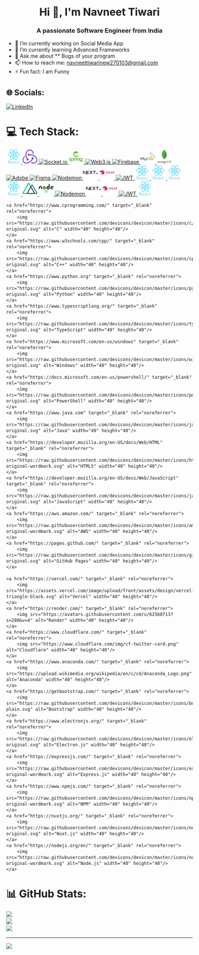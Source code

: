 <h1 align="center">Hi 👋, I'm Navneet Tiwari</h1>
<h3 align="center">A passionate Software Engineer from India</h3>

- 🔭 I’m currently working on  Social Media App 
- 🌱 I’m currently learning  Advanced Frameworks
- 💬 Ask me about ** Bugs of your program 
- 📫 How to reach me:  navneettiwarinew270103@gmail.com 
- ⚡ Fun fact:  I am Funny 

## 🌐 Socials:
[![LinkedIn](https://img.shields.io/badge/LinkedIn-%230077B5.svg?logo=linkedin&logoColor=white)](https://linkedin.com/in/https://www.linkedin.com/in/navneet-tiwari-9209a3218/) 

# 💻 Tech Stack:
<p align="left">
     <a href="https://react-hook-form.com/" target="_blank" rel="noreferrer">
        <img src="https://raw.githubusercontent.com/devicons/devicon/master/icons/react/react-original-wordmark.svg" alt="React Hook Form" width="40" height="40"/>
    </a>
    <a href="https://redux.js.org/" target="_blank" rel="noreferrer">
        <img src="https://raw.githubusercontent.com/devicons/devicon/master/icons/redux/redux-original.svg" alt="Redux" width="40" height="40"/>
    </a>
    <a href="https://socket.io/" target="_blank" rel="noreferrer">
        <img src="https://socket.io/images/logo.svg" alt="Socket.io" width="40" height="40"/>
    </a>
    <a href="https://spring.io/" target="_blank" rel="noreferrer">
        <img src="https://raw.githubusercontent.com/devicons/devicon/master/icons/spring/spring-original-wordmark.svg" alt="Spring" width="40" height="40"/>
    </a>
    <a href="https://web3js.readthedocs.io/" target="_blank" rel="noreferrer">
        <img src="https://web3js.readthedocs.io/en/v1.3.4/_static/logo.web3js.9c5d64c9.png" alt="Web3.js" width="40" height="40"/>
    </a>
    <a href="https://firebase.google.com/" target="_blank" rel="noreferrer">
        <img src="https://www.gstatic.com/devrel-devsite/prod/v471f5ce3446f4a1b0e41f6b4929153409b27eeade2d83d8f9ddcf4708c63579a/firebase/images/touchicon-180.png" alt="Firebase" width="40" height="40"/>
    </a>
    <a href="https://www.mysql.com/" target="_blank" rel="noreferrer">
        <img src="https://raw.githubusercontent.com/devicons/devicon/master/icons/mysql/mysql-original-wordmark.svg" alt="MySQL" width="40" height="40"/>
    </a>
    <a href="https://www.mongodb.com/" target="_blank" rel="noreferrer">
        <img src="https://raw.githubusercontent.com/devicons/devicon/master/icons/mongodb/mongodb-original-wordmark.svg" alt="MongoDB" width="40" height="40"/>
    </a>
    <a href="https://adobe.com/" target="_blank" rel="noreferrer">
        <img src="https://raw.githubusercontent.com/devicons/devicon/master/icons/adobe/adobe-original.svg" alt="Adobe" width="40" height="40"/>
    </a>
    <a href="https://www.figma.com/" target="_blank" rel="noreferrer">
        <img src="https://www.figma.com/favicon.ico" alt="Figma" width="40" height="40"/>
    </a>
     <a href="https://nodemon.io/" target="_blank" rel="noreferrer">
        <img src="https://raw.githubusercontent.com/devicons/devicon/master/icons/nodemon/nodemon-original-wordmark.svg" alt="Nodemon" width="40" height="40"/>
    </a>
    <a href="https://nextjs.org/" target="_blank" rel="noreferrer">
        <img src="https://raw.githubusercontent.com/devicons/devicon/master/icons/nextjs/nextjs-original-wordmark.svg" alt="Next.js" width="40" height="40"/>
    </a>
    <a href="https://nestjs.com/" target="_blank" rel="noreferrer">
        <img src="https://raw.githubusercontent.com/devicons/devicon/master/icons/nestjs/nestjs-plain-wordmark.svg" alt="NestJS" width="40" height="40"/>
    </a>
    <a href="https://jwt.io/" target="_blank" rel="noreferrer">
        <img src="https://jwt.io/img/pic_logo.svg" alt="JWT" width="40" height="40"/>
    </a>
    <a href="https://reactjs.org/" target="_blank" rel="noreferrer">
        <img src="https://raw.githubusercontent.com/devicons/devicon/master/icons/react/react-original-wordmark.svg" alt="React" width="40" height="40"/>
    </a>
    <a href="https://reactnative.dev/" target="_blank" rel="noreferrer">
        <img src="https://raw.githubusercontent.com/devicons/devicon/master/icons/react/react-original-wordmark.svg" alt="React Native" width="40" height="40"/>
    </a>
    <a href="https://react-query.tanstack.com/" target="_blank" rel="noreferrer">
        <img src="https://raw.githubusercontent.com/devicons/devicon/master/icons/react/react-original-wordmark.svg" alt="React Query" width="40" height="40"/>
    </a>
    <a href="https://reactrouter.com/" target="_blank" rel="noreferrer">
        <img src="https://raw.githubusercontent.com/devicons/devicon/master/icons/react/react-original-wordmark.svg" alt="React Router" width="40" height="40"/>
    </a>
    <a href="https://nuxtjs.org/" target="_blank" rel="noreferrer">
        <img src="https://raw.githubusercontent.com/devicons/devicon/master/icons/nuxtjs/nuxtjs-original.svg" alt="Nuxt.js" width="40" height="40"/>
    </a>
    <a href="https://nodejs.org/en/" target="_blank" rel="noreferrer">
        <img src="https://raw.githubusercontent.com/devicons/devicon/master/icons/nodejs/nodejs-original-wordmark.svg" alt="Node.js" width="40" height="40"/>
    </a>
    <a href="https://nodemon.io/" target="_blank" rel="noreferrer">
        <img src="https://raw.githubusercontent.com/devicons/devicon/master/icons/nodemon/nodemon-original-wordmark.svg" alt="Nodemon" width="40" height="40"/>
    </a>
    <a href="https://nextjs.org/" target="_blank" rel="noreferrer">
        <img src="https://raw.githubusercontent.com/devicons/devicon/master/icons/nextjs/nextjs-original-wordmark.svg" alt="Next.js" width="40" height="40"/>
    </a>
    <a href="https://nestjs.com/" target="_blank" rel="noreferrer">
        <img src="https://raw.githubusercontent.com/devicons/devicon/master/icons/nestjs/nestjs-plain-wordmark.svg" alt="NestJS" width="40" height="40"/>
    </a>
    <a href="https://jwt.io/" target="_blank" rel="noreferrer">
        <img src="https://jwt.io/img/pic_logo.svg" alt="JWT" width="40" height="40"/>
    </a>
    <a href="https://reactjs.org/" target="_blank" rel="noreferrer">
        <img src="https://raw.githubusercontent.com/devicons/devicon/master/icons/react/react-original-wordmark.svg" alt="React" width="40" height="40"/>
    </a>
    
    <a href="https://www.cprogramming.com/" target="_blank" rel="noreferrer">
        <img src="https://raw.githubusercontent.com/devicons/devicon/master/icons/c/c-original.svg" alt="C" width="40" height="40"/>
    </a>
    <a href="https://www.w3schools.com/cpp/" target="_blank" rel="noreferrer">
        <img src="https://raw.githubusercontent.com/devicons/devicon/master/icons/cplusplus/cplusplus-original.svg" alt="C++" width="40" height="40"/>
    </a>
    <a href="https://www.python.org" target="_blank" rel="noreferrer">
        <img src="https://raw.githubusercontent.com/devicons/devicon/master/icons/python/python-original.svg" alt="Python" width="40" height="40"/>
    </a>
    <a href="https://www.typescriptlang.org/" target="_blank" rel="noreferrer">
        <img src="https://raw.githubusercontent.com/devicons/devicon/master/icons/typescript/typescript-original.svg" alt="TypeScript" width="40" height="40"/>
    </a>
    <a href="https://www.microsoft.com/en-us/windows" target="_blank" rel="noreferrer">
        <img src="https://raw.githubusercontent.com/devicons/devicon/master/icons/windows8/windows8-original.svg" alt="Windows" width="40" height="40"/>
    </a>
    <a href="https://docs.microsoft.com/en-us/powershell/" target="_blank" rel="noreferrer">
        <img src="https://raw.githubusercontent.com/devicons/devicon/master/icons/powershell/powershell-original.svg" alt="PowerShell" width="40" height="40"/>
    </a>
    <a href="https://www.java.com" target="_blank" rel="noreferrer">
        <img src="https://raw.githubusercontent.com/devicons/devicon/master/icons/java/java-original.svg" alt="Java" width="40" height="40"/>
    </a>
    <a href="https://developer.mozilla.org/en-US/docs/Web/HTML" target="_blank" rel="noreferrer">
        <img src="https://raw.githubusercontent.com/devicons/devicon/master/icons/html5/html5-original-wordmark.svg" alt="HTML5" width="40" height="40"/>
    </a>
    <a href="https://developer.mozilla.org/en-US/docs/Web/JavaScript" target="_blank" rel="noreferrer">
        <img src="https://raw.githubusercontent.com/devicons/devicon/master/icons/javascript/javascript-original.svg" alt="JavaScript" width="40" height="40"/>
    </a>
    <a href="https://aws.amazon.com/" target="_blank" rel="noreferrer">
        <img src="https://raw.githubusercontent.com/devicons/devicon/master/icons/amazonwebservices/amazonwebservices-original-wordmark.svg" alt="AWS" width="40" height="40"/>
    </a>
    <a href="https://pages.github.com/" target="_blank" rel="noreferrer">
        <img src="https://raw.githubusercontent.com/devicons/devicon/master/icons/github/github-original.svg" alt="GitHub Pages" width="40" height="40"/>
    </a>
    
    <a href="https://vercel.com/" target="_blank" rel="noreferrer">
        <img src="https://assets.vercel.com/image/upload/front/assets/design/vercel-triangle-black.svg" alt="Vercel" width="40" height="40"/>
    </a>
    <a href="https://render.com/" target="_blank" rel="noreferrer">
        <img src="https://avatars.githubusercontent.com/u/62560713?s=280&v=4" alt="Render" width="40" height="40"/>
    </a>
    <a href="https://www.cloudflare.com/" target="_blank" rel="noreferrer">
        <img src="https://www.cloudflare.com/img/cf-twitter-card.png" alt="Cloudflare" width="40" height="40"/>
    </a>
    <a href="https://www.anaconda.com/" target="_blank" rel="noreferrer">
        <img src="https://upload.wikimedia.org/wikipedia/en/c/cd/Anaconda_Logo.png" alt="Anaconda" width="40" height="40"/>
    </a>
    <a href="https://getbootstrap.com/" target="_blank" rel="noreferrer">
        <img src="https://raw.githubusercontent.com/devicons/devicon/master/icons/bootstrap/bootstrap-plain.svg" alt="Bootstrap" width="40" height="40"/>
    </a>
    <a href="https://www.electronjs.org/" target="_blank" rel="noreferrer">
        <img src="https://raw.githubusercontent.com/devicons/devicon/master/icons/electron/electron-original.svg" alt="Electron.js" width="40" height="40"/>
    </a>
    <a href="https://expressjs.com/" target="_blank" rel="noreferrer">
        <img src="https://raw.githubusercontent.com/devicons/devicon/master/icons/express/express-original-wordmark.svg" alt="Express.js" width="40" height="40"/>
    </a>
    <a href="https://www.npmjs.com/" target="_blank" rel="noreferrer">
        <img src="https://raw.githubusercontent.com/devicons/devicon/master/icons/npm/npm-original-wordmark.svg" alt="NPM" width="40" height="40"/>
    </a>
    <a href="https://nuxtjs.org/" target="_blank" rel="noreferrer">
        <img src="https://raw.githubusercontent.com/devicons/devicon/master/icons/nuxtjs/nuxtjs-original.svg" alt="Nuxt.js" width="40" height="40"/>
    </a>
    <a href="https://nodejs.org/en/" target="_blank" rel="noreferrer">
        <img src="https://raw.githubusercontent.com/devicons/devicon/master/icons/nodejs/nodejs-original-wordmark.svg" alt="Node.js" width="40" height="40"/>
    </a>
   
</p>

# 📊 GitHub Stats:
![](https://github-readme-stats.vercel.app/api?username=nvnetpd10&theme=dracula&hide_border=false&include_all_commits=false&count_private=false)<br/>
![](https://github-readme-streak-stats.herokuapp.com/?user=nvnetpd10&theme=dracula&hide_border=false)<br/>
![](https://github-readme-stats.vercel.app/api/top-langs/?username=nvnetpd10&theme=dracula&hide_border=false&include_all_commits=false&count_private=false&layout=compact)

---
[![](https://visitcount.itsvg.in/api?id=nvnetpd10&icon=0&color=0)](https://visitcount.itsvg.in)

<!-- Proudly created with GPRM ( https://gprm.itsvg.in ) -->
